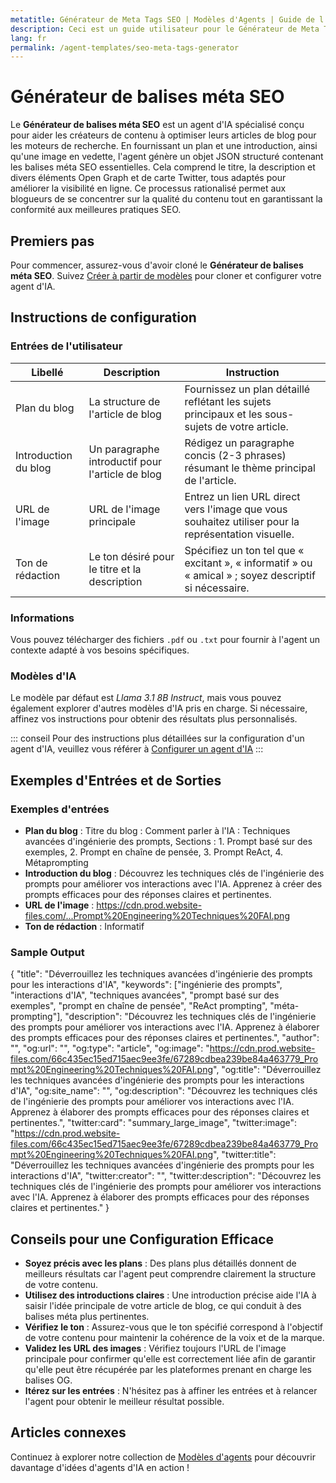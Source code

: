 ```yaml
---
metatitle: Générateur de Meta Tags SEO | Modèles d'Agents | Guide de l'utilisateur FabriXAI
description: Ceci est un guide utilisateur pour le Générateur de Meta Tags SEO, un outil conçu pour créer des meta tags SEO optimisés pour les articles de blog basés sur des plans et des introductions fournis.
lang: fr
permalink: /agent-templates/seo-meta-tags-generator
---
```


# Générateur de balises méta SEO

Le **Générateur de balises méta SEO** est un agent d'IA spécialisé conçu pour aider les créateurs de contenu à optimiser leurs articles de blog pour les moteurs de recherche. En fournissant un plan et une introduction, ainsi qu'une image en vedette, l'agent génère un objet JSON structuré contenant les balises méta SEO essentielles. Cela comprend le titre, la description et divers éléments Open Graph et de carte Twitter, tous adaptés pour améliorer la visibilité en ligne. Ce processus rationalisé permet aux blogueurs de se concentrer sur la qualité du contenu tout en garantissant la conformité aux meilleures pratiques SEO.


## Premiers pas

Pour commencer, assurez-vous d'avoir cloné le **Générateur de balises méta SEO**. Suivez [Créer à partir de modèles](/fr-fr/create-from-templates/) pour cloner et configurer votre agent d'IA.


## Instructions de configuration

### Entrées de l'utilisateur

| Libellé          | Description                                     | Instruction                                                                                |
| ---------------- | ----------------------------------------------- | ------------------------------------------------------------------------------------------ |
| Plan du blog     | La structure de l'article de blog               | Fournissez un plan détaillé reflétant les sujets principaux et les sous-sujets de votre article. |
| Introduction du blog | Un paragraphe introductif pour l'article de blog | Rédigez un paragraphe concis (2-3 phrases) résumant le thème principal de l'article.          |
| URL de l'image   | URL de l'image principale                        | Entrez un lien URL direct vers l'image que vous souhaitez utiliser pour la représentation visuelle. |
| Ton de rédaction | Le ton désiré pour le titre et la description  | Spécifiez un ton tel que « excitant », « informatif » ou « amical » ; soyez descriptif si nécessaire. |

### Informations

Vous pouvez télécharger des fichiers `.pdf` ou `.txt` pour fournir à l'agent un contexte adapté à vos besoins spécifiques.

### Modèles d'IA

Le modèle par défaut est *Llama 3.1 8B Instruct*, mais vous pouvez également explorer d'autres modèles d'IA pris en charge. Si nécessaire, affinez vos instructions pour obtenir des résultats plus personnalisés.

::: conseil
Pour des instructions plus détaillées sur la configuration d'un agent d'IA, veuillez vous référer à [Configurer un agent d'IA](/fr-fr/configurer-ai-agent/)
:::


## Exemples d'Entrées et de Sorties

### Exemples d'entrées

- **Plan du blog** : Titre du blog : Comment parler à l'IA : Techniques avancées d'ingénierie des prompts, Sections : 1. Prompt basé sur des exemples, 2. Prompt en chaîne de pensée, 3. Prompt ReAct, 4. Métaprompting
- **Introduction du blog** : Découvrez les techniques clés de l'ingénierie des prompts pour améliorer vos interactions avec l'IA. Apprenez à créer des prompts efficaces pour des réponses claires et pertinentes.
- **URL de l'image** : https://cdn.prod.website-files.com/...Prompt%20Engineering%20Techniques%20FAI.png
- **Ton de rédaction** : Informatif

### Sample Output

{
  "title": "Déverrouillez les techniques avancées d'ingénierie des prompts pour les interactions d'IA",
  "keywords": ["ingénierie des prompts", "interactions d'IA", "techniques avancées", "prompt basé sur des exemples", "prompt en chaîne de pensée", "ReAct prompting", "méta-prompting"],
  "description": "Découvrez les techniques clés de l'ingénierie des prompts pour améliorer vos interactions avec l'IA. Apprenez à élaborer des prompts efficaces pour des réponses claires et pertinentes.",
  "author": "",
  "og:url": "",
  "og:type": "article",
  "og:image": "https://cdn.prod.website-files.com/66c435ec15ed715aec9ee3fe/67289cdbea239be84a463779_Prompt%20Engineering%20Techniques%20FAI.png",
  "og:title": "Déverrouillez les techniques avancées d'ingénierie des prompts pour les interactions d'IA",
  "og:site_name": "",
  "og:description": "Découvrez les techniques clés de l'ingénierie des prompts pour améliorer vos interactions avec l'IA. Apprenez à élaborer des prompts efficaces pour des réponses claires et pertinentes.",
  "twitter:card": "summary_large_image",
  "twitter:image": "https://cdn.prod.website-files.com/66c435ec15ed715aec9ee3fe/67289cdbea239be84a463779_Prompt%20Engineering%20Techniques%20FAI.png",
  "twitter:title": "Déverrouillez les techniques avancées d'ingénierie des prompts pour les interactions d'IA",
  "twitter:creator": "",
  "twitter:description": "Découvrez les techniques clés de l'ingénierie des prompts pour améliorer vos interactions avec l'IA. Apprenez à élaborer des prompts efficaces pour des réponses claires et pertinentes."
}

## Conseils pour une Configuration Efficace

- **Soyez précis avec les plans** : Des plans plus détaillés donnent de meilleurs résultats car l'agent peut comprendre clairement la structure de votre contenu.
- **Utilisez des introductions claires** : Une introduction précise aide l'IA à saisir l'idée principale de votre article de blog, ce qui conduit à des balises méta plus pertinentes.
- **Vérifiez le ton** : Assurez-vous que le ton spécifié correspond à l'objectif de votre contenu pour maintenir la cohérence de la voix et de la marque.
- **Validez les URL des images** : Vérifiez toujours l'URL de l'image principale pour confirmer qu'elle est correctement liée afin de garantir qu'elle peut être récupérée par les plateformes prenant en charge les balises OG.
- **Itérez sur les entrées** : N'hésitez pas à affiner les entrées et à relancer l'agent pour obtenir le meilleur résultat possible.


## Articles connexes
Continuez à explorer notre collection de [Modèles d'agents](/fr-fr/agent-templates/) pour découvrir davantage d'idées d'agents d'IA en action !